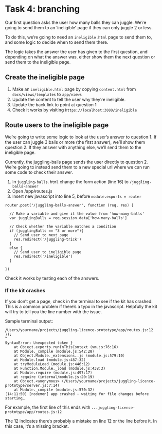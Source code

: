 # Task 4: branching

Our first question asks the user how many balls they can juggle. We’re going to send them to an ‘ineligible’ page if they can only juggle 2 or less.

To do this, we’re going to need an `ineligible.html` page to send them to, and some logic to decide when to send them there.

The logic takes the answer the user has given to the first question, and depending on what the answer was, either show them the next question or send them to the ineligible page.

## Create the ineligible page

1. Make an `ineligible.html` page by copying `content.html` from `docs/views/templates` to `app/views`
2. Update the content to tell the user why they’re ineligible.
3. Update the back link to point at question 1
4. Check it works by visiting `https://localhost:3000/ineligible`

## Route users to the ineligible page

We’re going to write some logic to look at the user’s answer to question 1. If the user can juggle 3 balls or more (the first answer), we’ll show them question 2. If they answer with anything else, we’ll send them to the ineligible page.

Currently, the juggling-balls page sends the user directly to question 2. We’re going to instead send them to a new special url where we can run some code to check their answer.

1. In `juggling-balls.html` change the form action (line 16) to `/juggling-balls-answer`
2. Open /app/routes.js
3. Insert new javascript into line 5, before `module.exports = router`

```
router.post('/juggling-balls-answer', function (req, res) {

  // Make a variable and give it the value from 'how-many-balls'
  var jugglingBalls = req.session.data['how-many-balls']

  // Check whether the variable matches a condition
  if (jugglingBalls == "3 or more"){
    // Send user to next page
    res.redirect('/juggling-trick')
  }
  else {
    // Send user to ineligible page
    res.redirect('/ineligible')
  }

})
```

Check it works by testing each of the answers.

### If the kit crashes 

If you don’t get a page, check in the terminal to see if the kit has crashed. This is a common problem if there’s a typo in the javascript. Helpfully the kit will try to tell you the line number with the issue.

Sample terminal output:

```
/Users/yourname/projects/juggling-licence-prototype/app/routes.js:12
});
^
SyntaxError: Unexpected token }
    at Object.exports.runInThisContext (vm.js:76:16)
    at Module._compile (module.js:542:28)
    at Object.Module._extensions..js (module.js:579:10)
    at Module.load (module.js:487:32)
    at tryModuleLoad (module.js:446:12)
    at Function.Module._load (module.js:438:3)
    at Module.require (module.js:497:17)
    at require (internal/module.js:20:19)
    at Object.<anonymous> (/Users/yourname/projects/juggling-licence-prototype/server.js:7:14)
    at Module._compile (module.js:570:32)
[14:11:50] [nodemon] app crashed - waiting for file changes before starting…
```
For example, the first line of this ends with `...juggling-licence-prototype/app/routes.js:12`

The 12 indicates there’s probably a mistake on line 12 or the line before it. In this case, it’s a missing bracket.
